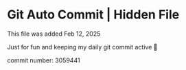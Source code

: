 # Git Auto Commit | Hidden File

This file was added Feb 12, 2025

Just for fun and keeping my daily git commit active 🤪

commit number: 3059441
